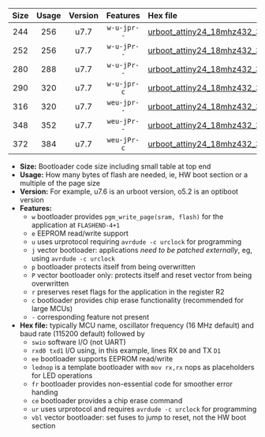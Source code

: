 |Size|Usage|Version|Features|Hex file|
|:-:|:-:|:-:|:-:|:--|
|244|256|u7.7|`w-u-jpr--`|[urboot_attiny24_18mhz432_38400bps_swio_rxb0_txb1_lednop_ur_vbl.hex](https://raw.githubusercontent.com/stefanrueger/urboot.hex/main/mcus/attiny24/fcpu_18mhz432/38400_bps/urboot_attiny24_18mhz432_38400bps_swio_rxb0_txb1_lednop_ur_vbl.hex)|
|252|256|u7.7|`w-u-jPr--`|[urboot_attiny24_18mhz432_38400bps_swio_rxb0_txb1_ur_vbl.hex](https://raw.githubusercontent.com/stefanrueger/urboot.hex/main/mcus/attiny24/fcpu_18mhz432/38400_bps/urboot_attiny24_18mhz432_38400bps_swio_rxb0_txb1_ur_vbl.hex)|
|280|288|u7.7|`w-u-jPr--`|[urboot_attiny24_18mhz432_38400bps_swio_rxb0_txb1_lednop_fr_ur_vbl.hex](https://raw.githubusercontent.com/stefanrueger/urboot.hex/main/mcus/attiny24/fcpu_18mhz432/38400_bps/urboot_attiny24_18mhz432_38400bps_swio_rxb0_txb1_lednop_fr_ur_vbl.hex)|
|290|320|u7.7|`w-u-jpr-c`|[urboot_attiny24_18mhz432_38400bps_swio_rxb0_txb1_lednop_fr_ce_ur_vbl.hex](https://raw.githubusercontent.com/stefanrueger/urboot.hex/main/mcus/attiny24/fcpu_18mhz432/38400_bps/urboot_attiny24_18mhz432_38400bps_swio_rxb0_txb1_lednop_fr_ce_ur_vbl.hex)|
|316|320|u7.7|`weu-jpr--`|[urboot_attiny24_18mhz432_38400bps_swio_rxb0_txb1_ee_lednop_ur_vbl.hex](https://raw.githubusercontent.com/stefanrueger/urboot.hex/main/mcus/attiny24/fcpu_18mhz432/38400_bps/urboot_attiny24_18mhz432_38400bps_swio_rxb0_txb1_ee_lednop_ur_vbl.hex)|
|348|352|u7.7|`weu-jPr--`|[urboot_attiny24_18mhz432_38400bps_swio_rxb0_txb1_ee_lednop_fr_ur_vbl.hex](https://raw.githubusercontent.com/stefanrueger/urboot.hex/main/mcus/attiny24/fcpu_18mhz432/38400_bps/urboot_attiny24_18mhz432_38400bps_swio_rxb0_txb1_ee_lednop_fr_ur_vbl.hex)|
|372|384|u7.7|`weu-jPr-c`|[urboot_attiny24_18mhz432_38400bps_swio_rxb0_txb1_ee_lednop_fr_ce_ur_vbl.hex](https://raw.githubusercontent.com/stefanrueger/urboot.hex/main/mcus/attiny24/fcpu_18mhz432/38400_bps/urboot_attiny24_18mhz432_38400bps_swio_rxb0_txb1_ee_lednop_fr_ce_ur_vbl.hex)|

- **Size:** Bootloader code size including small table at top end
- **Usage:** How many bytes of flash are needed, ie, HW boot section or a multiple of the page size
- **Version:** For example, u7.6 is an urboot version, o5.2 is an optiboot version
- **Features:**
  + `w` bootloader provides `pgm_write_page(sram, flash)` for the application at `FLASHEND-4+1`
  + `e` EEPROM read/write support
  + `u` uses urprotocol requiring `avrdude -c urclock` for programming
  + `j` vector bootloader: applications *need to be patched externally*, eg, using `avrdude -c urclock`
  + `p` bootloader protects itself from being overwritten
  + `P` vector bootloader only: protects itself and reset vector from being overwritten
  + `r` preserves reset flags for the application in the register R2
  + `c` bootloader provides chip erase functionality (recommended for large MCUs)
  + `-` corresponding feature not present
- **Hex file:** typically MCU name, oscillator frequency (16 MHz default) and baud rate (115200 default) followed by
  + `swio` software I/O (not UART)
  + `rxd0 txd1` I/O using, in this example, lines RX `D0` and TX `D1`
  + `ee` bootloader supports EEPROM read/write
  + `lednop` is a template bootloader with `mov rx,rx` nops as placeholders for LED operations
  + `fr` bootloader provides non-essential code for smoother error handing
  + `ce` bootloader provides a chip erase command
  + `ur` uses urprotocol and requires `avrdude -c urclock` for programming
  + `vbl` vector bootloader: set fuses to jump to reset, not the HW boot section
